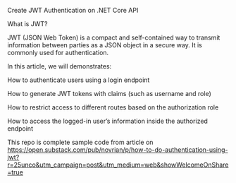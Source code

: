Create JWT Authentication on .NET Core API 

What is JWT?

JWT (JSON Web Token) is a compact and self-contained way to   transmit information between parties as a JSON object in a secure way. It is commonly used for authentication. 

In this article, we will    demonstrates:

How to authenticate users using a login endpoint

How to generate JWT tokens with claims (such as username and role)

How to restrict access to different routes based on the authorization role

How to access the logged-in user’s information inside the authorized  endpoint


This repo is complete sample code from article on https://open.substack.com/pub/novrian/p/how-to-do-authentication-using-jwt?r=25unco&utm_campaign=post&utm_medium=web&showWelcomeOnShare=true

